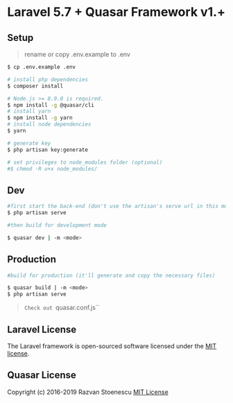 # Laravel 5.7 + Quasar Framework v1.+

## Setup

> rename or copy .env.example to .env

```bash
$ cp .env.example .env
```

```bash
# install php dependencies
$ composer install

# Node.js >= 8.9.0 is required.
$ npm install -g @quasar/cli
# install yarn
$ npm install -g yarn
# install node dependencies
$ yarn

# generate key
$ php artisan key:generate

# set privileges to node_modules folder (optional)
#$ chmod -R u+x node_modules/
```
## Dev
```bash
#first start the back-end (don't use the artisan's serve url in this mode)
$ php artisan serve

#then build for development mode

$ quasar dev | -m <mode>
```
## Production
```bash
#build for production (it'll generate and copy the necessary files)

$ quasar build | -m <mode>
$ php artisan serve
```

> `Check out `quasar.conf.js``

## Laravel License

The Laravel framework is open-sourced software licensed under the [MIT license](http://opensource.org/licenses/MIT).

## Quasar License

Copyright (c) 2016-2019 Razvan Stoenescu
[MIT License](http://en.wikipedia.org/wiki/MIT_License)
